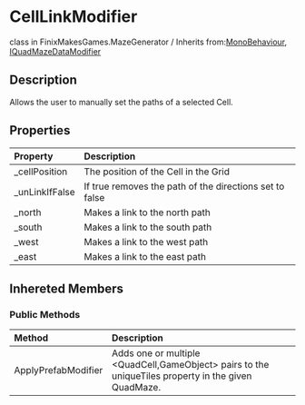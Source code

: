 # CellLinkModifier
class in FinixMakesGames.MazeGenerator / Inherits from:[MonoBehaviour](https://docs.unity3d.com/ScriptReference/MonoBehaviour.html), [IQuadMazeDataModifier](./quad_data_modifier_interface.md)

## Description
Allows the user to manually set the paths of a selected Cell.


## Properties
| Property       | Description                                             |
| :------------- | :------------------------------------------------------ |
| _cellPosition  | The position of the Cell in the Grid                    |
| _unLinkIfFalse | If true removes the path of the directions set to false |
| _north         | Makes a link to the north path                          |
| _south         | Makes a link to the south path                          |
| _west          | Makes a link to the west path                           |
| _east          | Makes a link to the east path                           |



## Inhereted Members

### Public Methods
| Method        | Description                                                                                    |
| :------------ | :--------------------------------------------------------------------------------------------- |
| ApplyPrefabModifier | Adds one or multiple <QuadCell,GameObject> pairs to the uniqueTiles property in the given QuadMaze. |